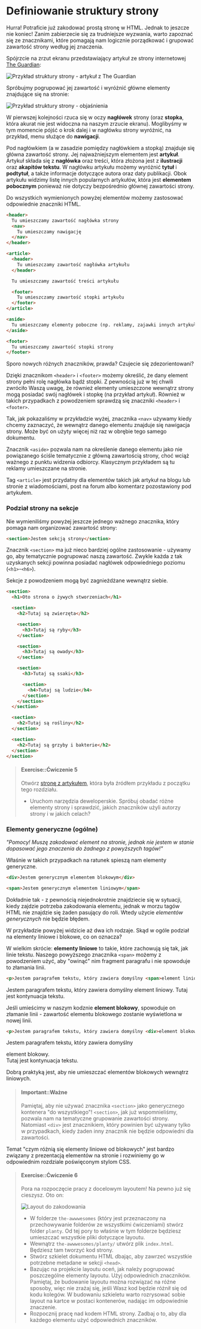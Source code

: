 # Definiowanie struktury strony

Hurra! Potraficie już zakodować prostą stronę w HTML. Jednak to jeszcze nie koniec! Zanim zabierzecie się za trudniejsze wyzwania, warto zapoznać się ze znacznikami, które pomagają nam logicznie porządkować i grupować zawartość strony według jej znaczenia.

Spójrzcie na zrzut ekranu przedstawiający artykuł ze strony internetowej [The Guardian](https://www.theguardian.com/technology/2016/apr/23/facebook-global-takeover-f8-conference-messenger-chatbots):

![Przykład struktury strony - artykuł z The Guardian][1]

[1]: /images/page-layout-example.png

Spróbujmy pogrupować jej zawartość i wyróżnić główne elementy znajdujące się na stronie:

![Przykład struktury strony - objaśnienia][2]

[2]: /images/page-layout-example-sections.png


W pierwszej kolejności rzuca się w oczy **nagłówek** strony (oraz **stopka**, która akurat nie jest widoczna na naszym zrzucie ekranu). Moglibyśmy w tym momencie pójść o krok dalej i w nagłówku strony wyróżnić, na przykład, menu służące do **nawigacji**.

Pod nagłówkiem (a w zasadzie pomiędzy nagłówkiem a stopką) znajduje się główna zawartość strony. Jej najważniejszym elementem jest **artykuł**. Artykuł składa się z **nagłówka** oraz treści, która złożona jest z **ilustracji** oraz **akapitów tekstu**. W nagłówku artykułu możemy wyróżnić **tytuł** i **podtytuł**, a także informacje dotyczące autora oraz daty publikacji. Obok artykułu widzimy listę innych popularnych artykułów, która jest **elementem pobocznym** ponieważ nie dotyczy bezpośrednio głównej zawartości strony.

Do wszystkich wymienionych powyżej elementów możemy zastosować odpowiednie znaczniki HTML.

```html
<header>
  Tu umieszczamy zawartość nagłówka strony
  <nav>
    Tu umieszczamy nawigację
  </nav>
</header>

<article>
  <header>
    Tu umieszczamy zawartość nagłówka artykułu
  </header>

  Tu umieszczamy zawartość treści artykułu

  <footer>
    Tu umieszczamy zawartość stopki artykułu
  </footer>
</article>

<aside>
  Tu umieszczamy elementy poboczne (np. reklamy, zajawki innych artykułów)
</aside>

<footer>
  Tu umieszczamy zawartość stopki strony
</footer>
```

Sporo nowych różnych znaczników, prawda? Czujecie się zdezorientowani?

Dzięki znacznikom `<header>` i `<footer>` możemy określić, że dany element strony pełni rolę nagłówka bądź stopki. Z pewnością już w tej chwili zwróciło Waszą uwagę, że również elementy umieszczone wewnątrz strony mogą posiadać swój nagłówek i stopkę (na przykład artykuł). Również w takich przypadkach z powodzeniem sprawdzą się znaczniki `<header>` i `<footer>`.

Tak, jak pokazaliśmy w przykładzie wyżej, znacznika `<nav>` używamy kiedy chcemy zaznaczyć, że wewnątrz danego elementu znajduje się nawigacja strony. Może być on użyty więcej niż raz w obrębie tego samego dokumentu.

Znacznik `<aside>` pozwala nam na określenie danego elementu jako nie powiązanego ściśle tematycznie z główną zawartością strony, choć wciąż ważnego z punktu widzenia odbiorcy. Klasycznym przykładem są tu reklamy umieszczane na stronie.

Tag `<article>` jest przydatny dla elementów takich jak artykuł na blogu lub stronie z wiadomościami, post na forum albo komentarz pozostawiony pod artykułem.

### Podział strony na sekcje

Nie wymieniliśmy powyżej jeszcze jednego ważnego znacznika, który pomaga nam organizować zawartość strony:

```html
<section>Jestem sekcją strony</section>
```

Znacznik `<section>` ma już nieco bardziej ogólne zastosowanie - używamy go, aby tematycznie pogrupować naszą zawartość. Zwykle każda z tak uzyskanych sekcji powinna posiadać nagłówek odpowiedniego poziomu (`<h1>`-`<h6>`).

Sekcje z powodzeniem mogą być zagnieżdżane wewnątrz siebie.

```html
<section>
  <h1>Oto strona o żywych stworzeniach</h1>

  <section>
    <h2>Tutaj są zwierzęta</h2>

    <section>
      <h3>Tutaj są ryby</h3>
    </section>

    <section>
      <h3>Tutaj są owady</h3>
    </section>

    <section>
      <h3>Tutaj są ssaki</h3>

      <section>
        <h4>Tutaj są ludzie</h4>
      </section>
    </section>
  </section>

  <section>
    <h2>Tutaj są rośliny</h2>
  </section>

  <section>
    <h2>Tutaj są grzyby i bakterie</h2>
  </section>
</section>
```

> #### Exercise::Ćwiczenie 5
>
> Otwórz [stronę z artykułem](https://www.theguardian.com/technology/2016/apr/23/facebook-global-takeover-f8-conference-messenger-chatbots), która była źródłem przykładu z początku tego rozdziału.
> - Uruchom narzędzia deweloperskie. Spróbuj obadać różne elementy strony i sprawdzić, jakich znaczników użyli autorzy strony i w jakich celach?

### Elementy generyczne (ogólne)

*"Pomocy! Muszę zakodować element na stronie, jednak nie jestem w stanie dopasować jego znaczenia do żadnego z powyższych tagów!"*

Właśnie w takich przypadkach na ratunek spieszą nam elementy generyczne.

```html
<div>Jestem generycznym elementem blokowym</div>
```

```html
<span>Jestem generycznym elementem liniowym</span>
```

Dokładnie tak - z pewnością niejednokrotnie znajdziecie się w sytuacji, kiedy zajdzie potrzeba zakodowania elementu, jednak w morzu tagów HTML nie znajdzie się żaden pasujący do roli. Wtedy użycie *elementów generycznych* nie będzie błędem.

W przykładzie powyżej widzicie aż dwa ich rodzaje. Skąd w ogóle podział na elementy liniowe i blokowe, co on oznacza?

W wielkim skrócie: **elementy liniowe** to takie, które zachowują się tak, jak linie tekstu. Naszego powyższego znacznika `<span>` możemy z powodzeniem użyć, aby "owinąć" nim fragment paragrafu i nie spowoduje to złamania linii.

```html
<p>Jestem paragrafem tekstu, który zawiera domyślny <span>element liniowy.</span> Tutaj jest kontynuacja tekstu.</p>
```

<div class="example-wrapper">
  <p>Jestem paragrafem tekstu, który zawiera domyślny <span>element liniowy.</span> Tutaj jest kontynuacja tekstu.</p>
</div>

Jeśli umieścimy w naszym kodznie **element blokowy**, spowoduje on złamanie linii - zawartość elementu blokowego zostanie wyświetlona w nowej linii.

```html
<p>Jestem paragrafem tekstu, który zawiera domyślny <div>element blokowy.</div> Tutaj jest kontynuacja tekstu.</p>
```

<div class="example-wrapper">
  <p>Jestem paragrafem tekstu, który zawiera domyślny <div>element blokowy.</div> Tutaj jest kontynuacja tekstu.</p>
</div>

Dobrą praktyką jest, aby nie umieszczać elementów blokowych wewnątrz liniowych.

> #### Important::Ważne
>
> Pamiętaj, aby nie używać znacznika `<section>` jako generycznego kontenera "do wszystkiego"! `<section>`, jak już wspomnieliśmy, pozwala nam na tematyczne grupowanie zawartości strony. Natomiast `<div>` jest znacznikiem, który powinien być używany tylko w przypadkach, kiedy żaden inny znacznik nie będzie odpowiedni dla zawartości.

Temat "czym różnią się elementy liniowe od blokowych" jest bardzo związany z prezentacją elementów na stronie i rozwiniemy go w odpowiednim rozdziale poświęconym stylom CSS.

> #### Exercise::Ćwiczenie 6
>
> Pora na rozpoczęcie pracy z docelowym layoutem! Na pewno już się cieszysz. Oto on:
>
> ![Layout do zakodowania](/resources/planty.png "Layout do zakodowania")
>
> - W folderze `the-awwwesomes` (który jest przeznaczony na przechowywanie folderów ze wszystkimi ćwiczeniami) stwórz folder `planty`. Od tej pory to właśnie w tym folderze będziesz umieszczać wszystkie pliki dotyczące layoutu.
> - Wewnątrz `the-awwwesomes/planty/` utwórz plik `index.html`. Będziesz tam tworzyć kod strony.
> - Stwórz szkielet dokumentu HTML dbając, aby zawrzeć wszystkie potrzebne metadane w sekcji `<head>`.
> - Bazując na projekcie layoutu oceń, jak należy pogrupować poszczególne elementy layoutu. Użyj odpowiednich znaczników. Pamiętaj, że budowanie layoutu można rozwiązać na różne sposoby, więc nie zrażaj się, jeśli Wasz kod będzie różnił się od kodu kolegów. W budowaniu szkieletu warto rozrysować sobie layout na kartce w postaci kontenerów, nadając im odpowiednie znaczenie. 
> - Rozpocznij pracę nad kodem HTML strony. Zadbaj o to, aby dla każdego elementu użyć odpowiednich znaczników.

